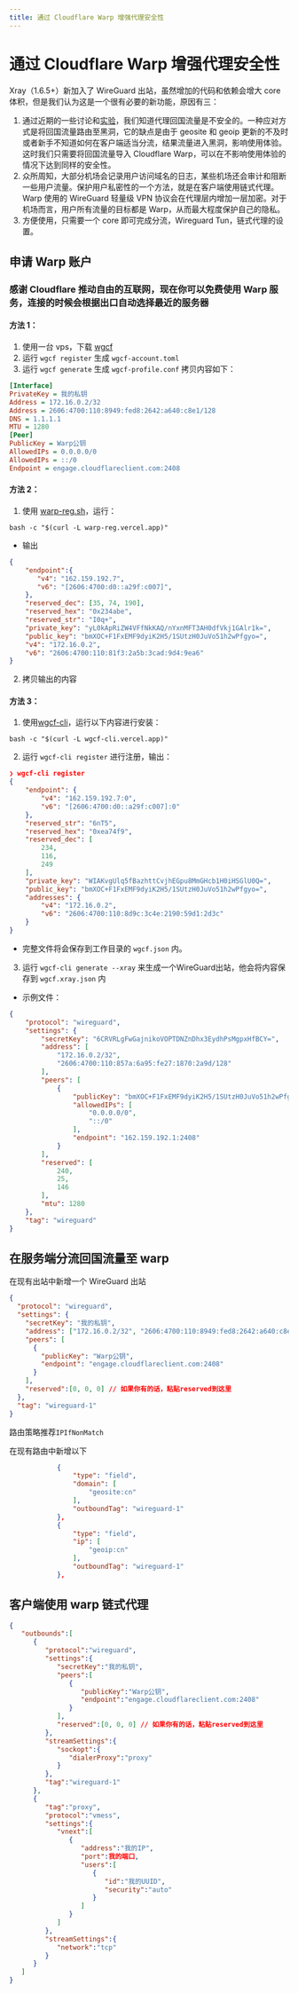 ```yaml
---
title: 通过 Cloudflare Warp 增强代理安全性
---
```


# 通过 Cloudflare Warp 增强代理安全性

Xray（1.6.5+）新加入了 WireGuard 出站，虽然增加的代码和依赖会增大 core 体积，但是我们认为这是一个很有必要的新功能，原因有三：

1. 通过近期的一些讨论和[实验](https://github.com/net4people/bbs/issues/129#issuecomment-1308102504)，我们知道代理回国流量是不安全的。一种应对方式是将回国流量路由至黑洞，它的缺点是由于 geosite 和 geoip 更新的不及时或者新手不知道如何在客户端适当分流，结果流量进入黑洞，影响使用体验。
   这时我们只需要将回国流量导入 Cloudflare Warp，可以在不影响使用体验的情况下达到同样的安全性。
2. 众所周知，大部分机场会记录用户访问域名的日志，某些机场还会审计和阻断一些用户流量。保护用户私密性的一个方法，就是在客户端使用链式代理。
   Warp 使用的 WireGuard 轻量级 VPN 协议会在代理层内增加一层加密。对于机场而言，用户所有流量的目标都是 Warp，从而最大程度保护自己的隐私。
3. 方便使用，只需要一个 core 即可完成分流，Wireguard Tun，链式代理的设置。

## 申请 Warp 账户

### 感谢 Cloudflare 推动自由的互联网，现在你可以免费使用 Warp 服务，连接的时候会根据出口自动选择最近的服务器
#### 方法 1：
1. 使用一台 vps，下载 [wgcf](https://github.com/ViRb3/wgcf/releases)
2. 运行 `wgcf register` 生成 `wgcf-account.toml`
3. 运行 `wgcf generate` 生成 `wgcf-profile.conf` 拷贝内容如下：

```ini
[Interface]
PrivateKey = 我的私钥
Address = 172.16.0.2/32
Address = 2606:4700:110:8949:fed8:2642:a640:c8e1/128
DNS = 1.1.1.1
MTU = 1280
[Peer]
PublicKey = Warp公钥
AllowedIPs = 0.0.0.0/0
AllowedIPs = ::/0
Endpoint = engage.cloudflareclient.com:2408
```
#### 方法 2：
1. 使用 [warp-reg.sh](https://github.com/chise0713/warp-reg.sh)，运行：
```
bash -c "$(curl -L warp-reg.vercel.app)"
```
- 输出
```json
{
    "endpoint":{
       "v4": "162.159.192.7",
       "v6": "[2606:4700:d0::a29f:c007]",
    },
    "reserved_dec": [35, 74, 190],
    "reserved_hex": "0x234abe",
    "reserved_str": "I0q+",
    "private_key": "yL0kApRiZW4VFfNkKAQ/nYxnMFT3AH0dfVkj1GAlr1k=",
    "public_key": "bmXOC+F1FxEMF9dyiK2H5/1SUtzH0JuVo51h2wPfgyo=",
    "v4": "172.16.0.2",
    "v6": "2606:4700:110:81f3:2a5b:3cad:9d4:9ea6"
}
```
2. 拷贝输出的内容
#### 方法 3：
1. 使用[wgcf-cli](https://github.com/ArchiveNetwork/wgcf-cli)，运行以下内容进行安装：
```
bash -c "$(curl -L wgcf-cli.vercel.app)"
```
2. 运行 `wgcf-cli register` 进行注册，输出：
```json
❯ wgcf-cli register
{
    "endpoint": {
        "v4": "162.159.192.7:0",
        "v6": "[2606:4700:d0::a29f:c007]:0"
    },
    "reserved_str": "6nT5",
    "reserved_hex": "0xea74f9",
    "reserved_dec": [
        234,
        116,
        249
    ],
    "private_key": "WIAKvgUlq5fBazhttCvjhEGpu8MmGHcb1H0iHSGlU0Q=",
    "public_key": "bmXOC+F1FxEMF9dyiK2H5/1SUtzH0JuVo51h2wPfgyo=",
    "addresses": {
        "v4": "172.16.0.2",
        "v6": "2606:4700:110:8d9c:3c4e:2190:59d1:2d3c"
    }
}
```
- 完整文件将会保存到工作目录的 `wgcf.json` 内。
3. 运行 `wgcf-cli generate --xray` 来生成一个WireGuard出站，他会将内容保存到 `wgcf.xray.json` 内
- 示例文件：
```json
{
    "protocol": "wireguard",
    "settings": {
        "secretKey": "6CRVRLgFwGajnikoVOPTDNZnDhx3EydhPsMgpxHfBCY=",
        "address": [
            "172.16.0.2/32",
            "2606:4700:110:857a:6a95:fe27:1870:2a9d/128"
        ],
        "peers": [
            {
                "publicKey": "bmXOC+F1FxEMF9dyiK2H5/1SUtzH0JuVo51h2wPfgyo=",
                "allowedIPs": [
                    "0.0.0.0/0",
                    "::/0"
                ],
                "endpoint": "162.159.192.1:2408"
            }
        ],
        "reserved": [
            240,
            25,
            146
        ],
        "mtu": 1280
    },
    "tag": "wireguard"
}
```
## 在服务端分流回国流量至 warp

在现有出站中新增一个 WireGuard 出站

```json
{
  "protocol": "wireguard",
  "settings": {
    "secretKey": "我的私钥",
    "address": ["172.16.0.2/32", "2606:4700:110:8949:fed8:2642:a640:c8e1/128"],
    "peers": [
      {
        "publicKey": "Warp公钥",
        "endpoint": "engage.cloudflareclient.com:2408"
      }
    ],
    "reserved":[0, 0, 0] // 如果你有的话，粘贴reserved到这里
  },
  "tag": "wireguard-1"
}
```

路由策略推荐`IPIfNonMatch`

在现有路由中新增以下

```json
            {
                "type": "field",
                "domain": [
                    "geosite:cn"
                ],
                "outboundTag": "wireguard-1"
            },
            {
                "type": "field",
                "ip": [
                    "geoip:cn"
                ],
                "outboundTag": "wireguard-1"
            },
```

## 客户端使用 warp 链式代理

```json
{
   "outbounds":[
      {
         "protocol":"wireguard",
         "settings":{
            "secretKey":"我的私钥",
            "peers":[
               {
                  "publicKey":"Warp公钥",
                  "endpoint":"engage.cloudflareclient.com:2408"
               }
            ],
            "reserved":[0, 0, 0] // 如果你有的话，粘贴reserved到这里
         },
         "streamSettings":{
            "sockopt":{
               "dialerProxy":"proxy"
            }
         },
         "tag":"wireguard-1"
      },
      {
         "tag":"proxy",
         "protocol":"vmess",
         "settings":{
            "vnext":[
               {
                  "address":"我的IP",
                  "port":我的端口,
                  "users":[
                     {
                        "id":"我的UUID",
                        "security":"auto"
                     }
                  ]
               }
            ]
         },
         "streamSettings":{
            "network":"tcp"
         }
      }
   ]
}
```

